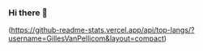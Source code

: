 ### Hi there 👋

(https://github-readme-stats.vercel.app/api/top-langs/?username=GillesVanPellicom&layout=compact)
